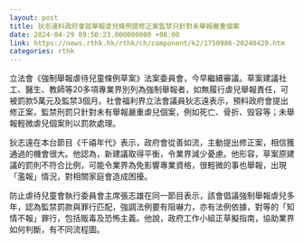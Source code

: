 ```yaml
---
layout: post
title: 狄志遠料政府會就舉報虐兒條例提修正案監禁只針對未舉報嚴重個案
date: 2024-04-29 09:50:23.000000000 +08:00
link: https://news.rthk.hk/rthk/ch/component/k2/1750986-20240429.htm
categories: rthk
---
```


立法會《強制舉報虐待兒童條例草案》法案委員會，今早繼續審議。草案建議社工、醫生、教師等20多項專業界別列為強制舉報者，如無履行虐兒舉報責任，可被罰款5萬元及監禁3個月。社會福利界立法會議員狄志遠表示，預料政府會提出修正案，監禁刑罰只針對未有舉報嚴重虐兒個案，例如死亡、骨折、毁容等；未舉報輕微虐兒個案則以罰款處理。

狄志遠在本台節目《千禧年代》表示，政府會從善如流，主動提出修正案，相信獲通過的機會很大。他認為，新建議取得平衡，令業界減少憂慮。他形容，草案原建議的罰則不符合比例，可能令業界為免影響專業資格，很輕微的事也舉報，出現「濫報」情況，對相關家庭會造成困擾。

防止虐待兒童會執行委員會主席張志雄在同一節目表示，該會倡議強制舉報虐兒多年，認為監禁罰款與罪行匹配，強調法例要有阻嚇力，亦有法例依據，對等的「知情不報」罪行，包括販毒及恐怖主義。他說，政府工作小組正草擬指南，協助業界如何判斷，有不同流程圖。
